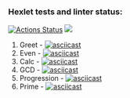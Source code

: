 ### Hexlet tests and linter status:
[![Actions Status](https://github.com/6aobab/java-project-61/actions/workflows/hexlet-check.yml/badge.svg)](https://github.com/6aobab/java-project-61/actions)
<a href="https://codeclimate.com/github/6aobab/java-project-61/maintainability"><img src="https://api.codeclimate.com/v1/badges/3ba169ba8e29f40dc1c5/maintainability" /></a>
1) Greet - [![asciicast]({https://asciinema.org/a/QJKyr2ANCKR14n58TU7iEm3l9}.svg)]({https://asciinema.org/a/QJKyr2ANCKR14n58TU7iEm3l9})
2) Even - [![asciicast]({https://asciinema.org/a/O4Kr8HUHl4rx3wO5ASFIeZzJ3}.svg)]({https://asciinema.org/a/O4Kr8HUHl4rx3wO5ASFIeZzJ3})
3) Calc - [![asciicast]({https://asciinema.org/a/RzWmxyBEqnbbnbUv2QSRZv4vS}.svg)]({https://asciinema.org/a/RzWmxyBEqnbbnbUv2QSRZv4vS})
4) GCD - [![asciicast]({https://asciinema.org/a/cll86rnVW2FDxToUdS2zGIDDC}.svg)]({https://asciinema.org/a/cll86rnVW2FDxToUdS2zGIDDC})
5) Progression - [![asciicast]({https://asciinema.org/a/BANqWzgBTkxQRdmmssuYPZ4QR}.svg)]({https://asciinema.org/a/BANqWzgBTkxQRdmmssuYPZ4QR})
6) Prime - [![asciicast]({https://asciinema.org/a/neNyWR6gpif7ib50ZrDV59DtD}.svg)]({https://asciinema.org/a/neNyWR6gpif7ib50ZrDV59DtD})

